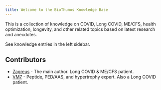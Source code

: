 ```yaml
---
title: Welcome to the BioThumos Knowledge Base
---
```


This is a collection of knowledge on COVID, Long COVID, ME/CFS, health optimization, longevity, and other related topics based on latest research and anecdotes.

See knowledge entries in the left sidebar.

## Contributors
* [Zagreus](https://x.com/zagreusrevival) - The main author. Long COVID & ME/CFS patient.
* [VM7](https://x.com/0xVM7) - Peptide, PED/AAS, and hypertrophy expert. Also a Long COVID patient.

